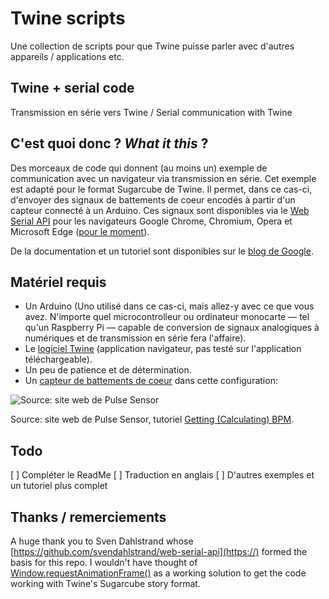 # Twine scripts
Une collection de scripts pour que Twine puisse parler avec d'autres appareils / applications etc.

## Twine + serial code
 Transmission en série vers Twine / Serial communication with Twine

## C'est quoi donc ? *What it this* ?

Des morceaux de code qui donnent (au moins un) exemple de communication avec un navigateur via transmission en série. Cet exemple est adapté pour le format Sugarcube de Twine. Il permet, dans ce cas-ci, d'envoyer des signaux de battements de coeur encodés à partir d'un capteur connecté à un Arduino. Ces signaux sont disponibles via le [Web Serial API](https://github.com/WICG/serial/blob/main/EXPLAINER.md) pour les navigateurs Google Chrome, Chromium, Opera et Microsoft Edge ([pour le moment](https://caniuse.com/web-serial)).

De la documentation et un tutoriel sont disponibles sur le [blog de Google](https://developer.chrome.com/en/articles/serial/).

## Matériel requis

* Un Arduino (Uno utilisé dans ce cas-ci, mais allez-y avec ce que vous avez. N'importe quel microcontrolleur ou ordinateur monocarte — tel qu'un Raspberry Pi — capable de conversion de signaux analogiques à numériques et de transmission en série fera l'affaire).
* Le [logiciel Twine](https://www.twinery.org) (application navigateur, pas testé sur l'application téléchargeable).
* Un peu de patience et de détermination.
* Un [capteur de battements de coeur](https://pulsesensor.com/) dans cette configuration:

![Source: site web de Pulse Sensor](https://cdn.shopify.com/s/files/1/0100/6632/files/PulseSensor_GettingAdvanced_bb_large.png?v=1511986194)
<figcaption>Source: site web de Pulse Sensor, tutoriel <a href="https://pulsesensor.com/pages/getting-advanced">Getting (Calculating) BPM</a>.</figcaption>

## Todo

[ ] Compléter le ReadMe
[ ] Traduction en anglais
[ ] D'autres exemples et un tutoriel plus complet

## Thanks / remerciements

A huge thank you to Sven Dahlstrand whose
[https://github.com/svendahlstrand/web-serial-api](https://) formed the
basis for this repo. I wouldn't have thought of [Window.requestAnimationFrame()](https://developer.mozilla.org/en-US/docs/Web/API/window/requestAnimationFrame) as a working solution to get the code working with Twine's Sugarcube story format.
